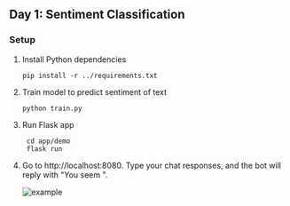 ## Day 1: Sentiment Classification

### Setup
1. Install Python dependencies
    ```
    pip install -r ../requirements.txt
   ```
2. Train model to predict sentiment of text
    ```
    python train.py
    ```
3. Run Flask app
   ```
    cd app/demo
    flask run
   ```
4. Go to http://localhost:8080. Type your chat responses, and the bot will reply with "You seem <sentiment>".

    ![example](example.png)
